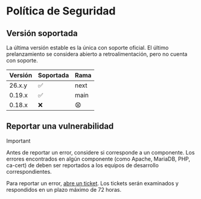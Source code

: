 # Política de Seguridad

## Versión soportada

La última versión estable es la única con soporte oficial. El último prelanzamiento se considera abierto a retroalimentación, pero no cuenta con soporte.

| Versión | Soportada          | Rama |
| ------- | ------------------ | ---- |
| 26.x.y   | :white_check_mark: | next |
| 0.19.x   | :white_check_mark: | main |
| 0.18.x   | :x:                | 😧  |

## Reportar una vulnerabilidad

> [!IMPORTANT]
> Antes de reportar un error, considere si corresponde a un componente.
> Los errores encontrados en algún componente (como Apache, MariaDB, PHP, ca-cert) de deben ser reportados a los equipos de desarrollo correspondientes.

Para reportar un error, [abre un ticket](https://github.com/hucrea/AMPc/issues/new/choose). Los tickets serán examinados y respondidos en un plazo máximo de 72 horas.
